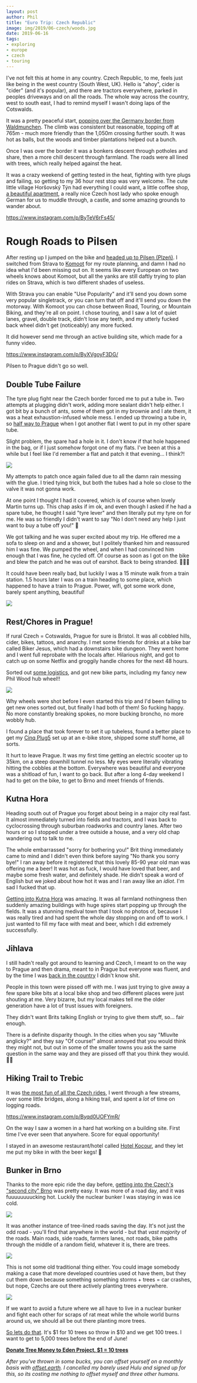 ```yaml
---
layout: post
author: Phil
title: "Euro Trip: Czech Republic"
image: img/2019/06-czech/woods.jpg
date: 2019-06-16
tags:
- exploring
- europe
- czech
- touring
---
```


I've not felt this at home in any country. Czech Republic, to me, feels just
like being in the west country (South West, UK). Hello is "ahoy", cider is
"cider" (and it's popular), and there are tractors everywhere, parked in peoples
driveways and on all the roads. The whole way across the country, west to south
east, I had to remind myself I wasn't doing laps of the Cotswalds.

It was a pretty peaceful start, [popping over the Germany border from
Waldmunchen](https://www.strava.com/activities/2419730256). The climb was
consistent but reasonable, topping off at 765m - much more friendly than the
1,050m crossing further south. It was hot as balls, but the woods and timber
plantations helped out a bunch.

Once I was over the border it was a bonkers descent through potholes and share,
then a more chill descent through farmland. The roads were all lined with trees,
which really helped against the heat.

It was a crazy weekend of getting tested in the heat, fighting with tyre plugs
and failing, so getting to my 36 hour rest stop was very welcome. The cute
little village Horšovský Týn had everything I could want, a little coffee shop,
[a beautiful apartment](https://www.airbnb.com/rooms/20599516), a really nice
Czech host lady who spoke enough German for us to muddle through, a castle, and
some amazing grounds to wander about.

https://www.instagram.com/p/ByTeV6rFs45/

# Rough Roads to Pilsen

After resting up I jumped on the bike and [headed up to Pilsen
(Plzeń)](https://www.strava.com/activities/2425245842). I switched from Strava
to [Komoot](http://komoot.com/) for my route planning, and damn I had no idea
what I'd been missing out on. It seems like every European on two wheels knows
about Komoot, but all the yanks are still daftly trying to plan rides on Strava,
which is two different shades of useless.

With Strava you can enable "Use Popularity" and it'll send you down some very
popular singletrack, or you can turn that off and it'll send you down the
motorway. With Komoot you can chose between Road, Touring, or Mountain Biking,
and they're all on point. I chose touring, and I saw a lot of quiet lanes,
gravel, double track, didn't lose any teeth, and my utterly fucked back
wheel didn't get (noticeably) any more fucked.

It did however send me through an active building site, which made for a funny video.

https://www.instagram.com/p/ByXVgoyF3DG/

Pilsen to Prague didn't go so well.

## Double Tube Failure

The tyre plug fight near the Czech border forced me to put a tube in. Two
attempts at plugging didn't work, adding more sealant didn't help either. I got
bit by a bunch of ants, some of them got in my brownie and I ate them, it was a
heat exhaustion-infused whole mess. I ended up throwing a tube in, so [half way
to Prague](https://www.strava.com/activities/2428542827) when I got another flat
I went to put in my other spare tube.

Slight problem, the spare had a hole in it. I don't know if that hole happened
in the bag, or if I just somehow forgot one of my flats. I've been at this a
while but I feel like I'd remember a flat and patch it that evening... I think?!

![](img/2019/06-czech/flat.jpg)

My attempts to patch once again failed due to all the damn rain messing with the
glue. I tried tying trick, but both the tubes had a hole so close to the valve
it was not gonna work.

At one point I thought I had it covered, which is of course when lovely Martin
turns up. This chap asks if im ok, and even though I asked if he had a spare
tube, he thought I said "tyre lever" and then literally put my tyre on for me. He
was so friendly I didn't want to say "No I don't need any help I just want to
buy a tube off you!" 🤣

We got talking and he was super excited about my trip. He offered me a sofa to
sleep on and and a shower, but I politely thanked him and reassured him I was
fine. We pumped the wheel, and when I had convinced him enough that I was fine,
he cycled off. Of course as soon as I got on the bike and blew the patch and he was
out of earshot. Back to being stranded. 🤦🏻‍♂️

It could have been really bad, but luckily I was a 15 minute walk from a train
station. 1.5 hours later I was on a train heading to some place, which happened
to have a train to Prague. Power, wifi, got some work done, barely spent
anything, beautiful!

![](img/2019/06-czech/train.jpg)

## Rest/Chores in Prague!

If rural Czech = Cotswalds, Prague for sure is Bristol. It was all cobbled
hills, cider, bikes, tattoos, and anarchy. I met some friends for drinks at a
bike bar called Biker Jesus, which had a downstairs bike dungeon. They went home
and I went full reprobate with the locals after. Hilarious night, and got to
catch up on some Netflix and groggily handle chores for the next 48 hours.

Sorted out [some logistics](/touring-logistics/), and got new bike parts, including
my fancy new Phil Wood hub wheel!!

![](img/2019/06-czech/phil.jpg)

Why wheels were shot before I even started this trip and I'd been failing to get
new ones sorted out, but finally I had both of them! So fucking happy. No more constantly breaking spokes, no more
bucking broncho, no more wobbly hub.

I found a place that took forever to set it up tubeless, found a better place to
get my [Cinq Plug5](https://cinq.de/en/power-supplies/433/plug5-plus?c=135) set
up at an e-bike store, shipped some stuff home, all sorts.

It hurt to leave Prague. It was my first time getting an electric scooter up to
35km, on a steep downhill tunnel no less. My eyes were literally vibrating
hitting the cobbles at the bottom. Everywhere was beautiful and everyone was a
shitload of fun, I want to go back. But after a long 4-day weekend I had to get
on the bike, to get to Brno and meet friends of friends.

## Kutna Hora

Heading south out of Prague you forget about being in a major city real fast. It
almost immediately turned into fields and tractors, and I was back to
cyclocrossing through suburban roadworks and country lanes. After two hours or
so I stopped under a tree outside a house, and a very old chap wandering out to
talk to me.

The whole embarrassed "sorry for bothering you!" Brit thing immediately came to
mind and I didn't even think before saying "No thank you sorry bye!" I ran away
before it registered that this lovely 85-90 year old man was offering me a
beer! It was hot as fuck, I would have loved that beer, and maybe some fresh
water, and definitely shade. He didn't speak a word of English but we joked
about how hot it was and I ran away like an *idiot*. I'm sad I fucked that up.

[Getting into Kutna Hora](https://www.strava.com/activities/2442454599) was
amazing. It was all farmland nothingness then suddenly amazing buildings with
huge spires start popping up through the fields. It was a stunning medival town
that I took no photos of, because I was really tired and had spent the whole day
stopping on and off to work. I just wanted to fill my face with meat and beer,
which I did extremely successfully.

## Jihlava

I still hadn't really got around to learning and Czech, I meant to on the way to
Prague and then drama, meant to in Prague but everyone was fluent, and by the
time I was [back in the country](https://www.strava.com/activities/2444887543) I
didn't know shit.

People in this town were pissed off with me. I was just trying to give away a
few spare bike bits at a local bike shop and two different places were just
shouting at me. Very bizarre, but my local makes tell me the older generation
have a lot of trust issues with foreigners.

They didn't want Brits talking English or trying to give them stuff, so... fair
enough.

There is a definite disparity though. In the cities when you say "Mluvíte
anglicky?" and they say "Of course!" almost annoyed that you would think they
might not, but out in some of the smaller towns you ask the same question in the
same way and they are pissed off that you think they would. 🤷‍♂️

## Hiking Trail to Trebic

It was [the most fun of all the Czech
rides](https://www.strava.com/activities/2448736135), I went through a few
streams, over some little bridges, along a hiking trail, and spent a _lot_ of
time on logging roads.

https://www.instagram.com/p/Byqd0UOFYmR/

On the way I saw a women in a hard hat working on a building site. First time
I've ever seen that anywhere. Score for equal opportunity!

I stayed in an awesome restaurant/hotel called [Hotel
Kocour](https://www.orbitz.com/Trebic-Hotels-Hotel-Kocour.h20030490.Hotel-Information?langid=1033),
and they let me put my bike in with the beer kegs! 🍻

## Bunker in Brno

Thanks to the more epic ride the day before, [getting into the Czech's "second
city" Brno](https://www.strava.com/activities/2451346716) was pretty easy. It was
more of a road day, and it was fuuuuuuuucking hot. Luckily the nuclear bunker I was
staying in was ice cold.

![](img/2019/06-czech/bunker.jpg)

It was another instance of tree-lined roads saving the day. It's not just the
odd road - you'll find that anywhere in the world - but that *vast majority* of
the roads. Main roads, side roads, farmers lanes, not roads, bike paths through
the middle of a random field, whatever it is, there are trees.

![](img/2019/06-czech/tree-lined.jpg)

This is not some old traditional thing either. You could image somebody making a
case that more developed countries used ot have them, but they cut them down
because something something storms + trees = car crashes, but nope, Czechs are out
there actively planting trees everywhere.

![](img/2019/06-czech/planting.jpg)

If we want to avoid a future where we all have to live in a nuclear bunker and
fight each other for scraps of rat meat while the whole world burns around us,
we should all be out there planting more trees.

[So lets do that](https://edenprojects.org/user/philsturgeon/). It's $1 for 10
trees so throw in $10 and we get 100 trees. I want to get to 5,000 trees before
the end of June!

**[Donate Tree Money to Eden Project, $1 = 10 trees](https://edenprojects.org/user/philsturgeon/)**

_After you've thrown in some bucks, you can offset yourself on a monthly basis
with [offset.earth](https://offset.earth/). I cancelled my barely used Hulu and
signed up for this, so its costing me nothing to offset myself and three other
humans._